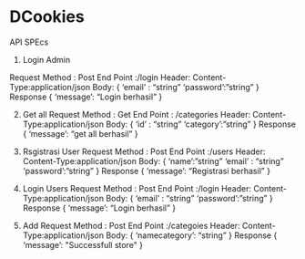 # DCookies

API SPEcs

1. Login Admin

Request
Method : Post
End Point :/login
Header:
    Content-Type:application/json
    Body:
{
    ‘email’ : “string”
    ‘password’:”string”
    }
Response
{
    ‘message’: “Login berhasil”
}

2. Get all
Request
Method : Get
End Point : /categories
Header:
	Content-Type:application/json
Body:
{
	‘id’ : “string”
	‘category’:”string”
}
Response
{
	‘message’: “get all berhasil”
}


3. Rsgistrasi User
Request
Method : Post
End Point :/users
Header:
	Content-Type:application/json
Body:
{
	‘name’:”string”
	‘email’ : “string”
	‘password’:”string”
}
Response
{
	‘message’: “Registrasi berhasil”
}

4. Login Users
Request
Method : Post
End Point :/login
Header:
	Content-Type:application/json
Body:
{
	‘email’ : “string”
	‘password’:”string”
}
Response
{
	‘message’: “Login berhasil”
}

5. Add
Request
Method : Post
End Point :/categoies
Header:
	Content-Type:application/json
Body:
{
	‘namecategory’: “string”
}
Response
{
	‘message’: "Successfull store"
}
